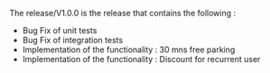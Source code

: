
The release/V1.0.0 is the release that contains the following :
- Bug Fix of unit tests
- Bug Fix of integration tests
- Implementation of the functionality : 30 mns free parking
- Implementation of the functionality : Discount for recurrent user 